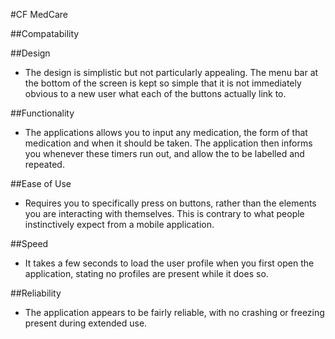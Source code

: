 #CF MedCare

##Compatability

##Design
* The design is simplistic but not particularly appealing. The menu bar at the bottom of the screen is kept so simple that it is not immediately obvious to a new user what each of the buttons actually link to.

##Functionality
* The applications allows you to input any medication, the form of that medication and when it should be taken. The application then informs you whenever these timers run out, and allow the to be labelled and repeated.

##Ease of Use
* Requires you to specifically press on buttons, rather than the elements you are interacting with themselves. This is contrary to what people instinctively expect from a mobile application.

##Speed
* It takes a few seconds to load the user profile when you first open the application, stating no profiles are present while it does so.

##Reliability
* The application appears to be fairly reliable, with no crashing or freezing present during extended use.
 

